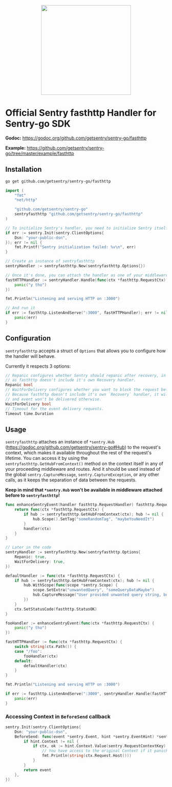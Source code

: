 <p align="center">
  <a href="https://sentry.io" target="_blank" align="center">
    <img src="https://sentry-brand.storage.googleapis.com/sentry-logo-black.png" width="280">
  </a>
  <br />
</p>

# Official Sentry fasthttp Handler for Sentry-go SDK

**Godoc:** https://godoc.org/github.com/getsentry/sentry-go/fasthttp

**Example:** https://github.com/getsentry/sentry-go/tree/master/example/fasthttp

## Installation

```sh
go get github.com/getsentry/sentry-go/fasthttp
```

```go
import (
	"fmt"
	"net/http"

	"github.com/getsentry/sentry-go"
	sentryfasthttp "github.com/getsentry/sentry-go/fasthttp"
)

// To initialize Sentry's handler, you need to initialize Sentry itself beforehand
if err := sentry.Init(sentry.ClientOptions{
	Dsn: "your-public-dsn",
}); err != nil {
	fmt.Printf("Sentry initialization failed: %v\n", err)
}

// Create an instance of sentryfasthttp
sentryHandler := sentryfasthttp.New(sentryfasthttp.Options{})

// Once it's done, you can attach the handler as one of your middlewares
fastHTTPHandler := sentryHandler.Handle(func(ctx *fasthttp.RequestCtx) {
	panic("y tho")
})

fmt.Println("Listening and serving HTTP on :3000")

// And run it
if err := fasthttp.ListenAndServe(":3000", fastHTTPHandler); err != nil {
	panic(err)
}
```

## Configuration

`sentryfasthttp` accepts a struct of `Options` that allows you to configure how the handler will behave.

Currently it respects 3 options:

```go
// Repanic configures whether Sentry should repanic after recovery, in most cases it should be set to false,
// as fasthttp doesn't include it's own Recovery handler.
Repanic bool
// WaitForDelivery configures whether you want to block the request before moving forward with the response.
// Because fasthttp doesn't include it's own `Recovery` handler, it will restart the application,
// and event won't be delivered otherwise.
WaitForDelivery bool
// Timeout for the event delivery requests.
Timeout time.Duration
```

## Usage

`sentryfasthttp` attaches an instance of `*sentry.Hub` (https://godoc.org/github.com/getsentry/sentry-go#Hub) to the request's context, which makes it available throughout the rest of the request's lifetime.
You can access it by using the `sentryfasthttp.GetHubFromContext()` method on the context itself in any of your proceeding middleware and routes.
And it should be used instead of the global `sentry.CaptureMessage`, `sentry.CaptureException`, or any other calls, as it keeps the separation of data between the requests.

**Keep in mind that `*sentry.Hub` won't be available in middleware attached before to `sentryfasthttp`!**

```go
func enhanceSentryEvent(handler fasthttp.RequestHandler) fasthttp.RequestHandler {
	return func(ctx *fasthttp.RequestCtx) {
		if hub := sentryfasthttp.GetHubFromContext(ctx); hub != nil {
			hub.Scope().SetTag("someRandomTag", "maybeYouNeedIt")
		}
		handler(ctx)
	}
}

// Later in the code
sentryHandler := sentryfasthttp.New(sentryfasthttp.Options{
	Repanic: true,
	WaitForDelivery: true,
})

defaultHandler := func(ctx *fasthttp.RequestCtx) {
	if hub := sentryfasthttp.GetHubFromContext(ctx); hub != nil {
		hub.WithScope(func(scope *sentry.Scope) {
			scope.SetExtra("unwantedQuery", "someQueryDataMaybe")
			hub.CaptureMessage("User provided unwanted query string, but we recovered just fine")
		})
	}
	ctx.SetStatusCode(fasthttp.StatusOK)
}

fooHandler := enhanceSentryEvent(func(ctx *fasthttp.RequestCtx) {
	panic("y tho")
})

fastHTTPHandler := func(ctx *fasthttp.RequestCtx) {
	switch string(ctx.Path()) {
	case "/foo":
		fooHandler(ctx)
	default:
		defaultHandler(ctx)
	}
}

fmt.Println("Listening and serving HTTP on :3000")

if err := fasthttp.ListenAndServe(":3000", sentryHandler.Handle(fastHTTPHandler)); err != nil {
	panic(err)
}
```

### Accessing Context in `BeforeSend` callback

```go
sentry.Init(sentry.ClientOptions{
	Dsn: "your-public-dsn",
	BeforeSend: func(event *sentry.Event, hint *sentry.EventHint) *sentry.Event {
		if hint.Context != nil {
			if ctx, ok := hint.Context.Value(sentry.RequestContextKey).(*fasthttp.RequestCtx); ok {
				// You have access to the original Context if it panicked
				fmt.Println(string(ctx.Request.Host()))
			}
		}
		return event
	},
})
```
